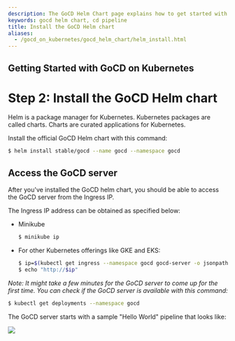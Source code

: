 ```yaml
---
description: The GoCD Helm Chart page explains how to get started with GoCD for kubernetes using Helm.
keywords: gocd helm chart, cd pipeline
title: Install the GoCD Helm chart
aliases:
  - /gocd_on_kubernetes/gocd_helm_chart/helm_install.html
---
```

## Getting Started with GoCD on Kubernetes

# Step 2: Install the GoCD Helm chart

Helm is a package manager for Kubernetes. Kubernetes packages are called charts. Charts are curated applications for Kubernetes.  

Install the official GoCD Helm chart with this command:

```bash
$ helm install stable/gocd --name gocd --namespace gocd
```

## Access the GoCD server

After you've installed the GoCD helm chart, you should be able to access the GoCD server from the Ingress IP.

The Ingress IP address can be obtained as specified below:

- Minikube

    ```bash
    $ minikube ip
    ```

- For other Kubernetes offerings like GKE and EKS:

    ```bash
    $ ip=$(kubectl get ingress --namespace gocd gocd-server -o jsonpath="{.status.loadBalancer.ingress[0].ip}")
    $ echo "http://$ip"
    ```

*Note: It might take a few minutes for the GoCD server to come up for the first time. You can check if the GoCD server is available with this command:*

```bash
$ kubectl get deployments --namespace gocd
```

The GoCD server starts with a sample "Hello World" pipeline that looks like:

![](../images/gocd-helm-chart/gocd_dashboard_with_sample_pipeline.png)

